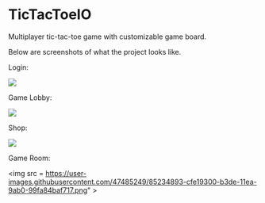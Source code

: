 # TicTacToeIO
Multiplayer tic-tac-toe game with customizable game board.

Below are screenshots of what the project looks like.

Login:

<img src = "https://user-images.githubusercontent.com/47485249/85234843-5fd30d00-b3de-11ea-9473-39b37ee3b935.png" >


Game Lobby:

<img src = "https://user-images.githubusercontent.com/47485249/85234869-a7f22f80-b3de-11ea-9fa8-c4cd67c7920b.png" >


Shop:

<img src = "https://user-images.githubusercontent.com/47485249/85234882-c0624a00-b3de-11ea-8269-db41d84b1e4d.png" >


Game Room:

<img src = https://user-images.githubusercontent.com/47485249/85234893-cfe19300-b3de-11ea-9ab0-99fa84baf717.png" >


